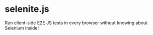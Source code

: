 selenite.js
===========

Run client-side E2E JS tests in every browser without knowing about Selenium inside!
